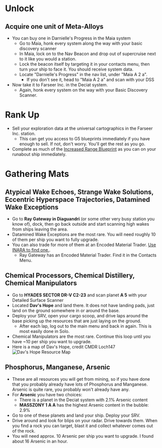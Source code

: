 # Unlock

## Acquire one unit of Meta-Alloys
  - You can buy one in Darnielle's Progress in the Maia system
    - Go to Maia, honk every system along the way with your basic discovery scanner
    - In Maia, lock on to the Nav Beacon and drop out of supercruise next to it like you would a station.
    - Lock the beacon itself by targeting it in your contacts menu, then turn your ship to face it. You should receive system data.
    - Locate "Darnielle's Progress" in the nav list, under "Maia A 2 a". 
      - If you don't see it, head to "Maia A 2 a" and scan with your DSS
  - Now take it to Farseer Inc. in the Deciat system.
    - Again, honk every system on the way with your Basic Discovery Scanner.
  
# Rank Up


- Sell your exploration data at the universal cartographics in the Farseer Inc. station.
  - This can get you access to G5 blueprints immediately if you have enough to sell. If not, don't worry. You'll get the rest as you go.
- Complete as much of the [Increased Range Blueprint](https://inara.cz/galaxy-blueprint/2/) as you can on your runabout ship immediately.

# Gathering Mats

## Atypical Wake Echoes, Strange Wake Solutions, Eccentric Hyperspace Trajectories, Datamined Wake Exceptions

- Go to **Ray Gateway in Diaguandri** (or some other very busy station you know of), dock, then go back outside and start scanning high wakes from ships leaving the area.
- Datamined Wake Exceptions are the most rare. You will need roughly 10 of them per ship you want to fully upgrade.
- You can also trade for more of them at an Encoded Material Trader. [Use INARA to find one.](https://inara.cz/galaxy-nearest/25/17362/).
  - Ray Gateway has an Encoded Material Trader. Find it in the Contacts Menu.

## Chemical Processors, Chemical Distillery, Chemical Manipulators

- Go to **HYADES SECTOR DR-V C2-23** and scan planet **A 5** with your Detailed Surface Scanner
- Located **Dav's Hope** and land there. It does not have landing pads, just land on the ground somewhere in or around the base.
- Deploy your SRV, open your cargo scoop, and drive laps around the base picking up the resources that are just laying on the ground.
  - After each lap, log out to the main menu and back in again. This is most easily done in Solo.
- Chemical Manipulators are the most rare. Continue this loop until you have ~10 per ship you want to upgrade.
- Here is a map of Dav's Hope, credit CMDR Loch147
  ![Dav's Hope Resource Map](Davs_Hope.png)

## Phosphorus, Manganese, Arsenic

- These are all resources you will get from mining, so if you have done that you probably already have lots of Phosphorus and Manganese. Arsenic is quite rare, you probably won't already have any.
- For **Arsenic** you have two choices:
  - There is a planet in the Deciat system with 2.1% Arsenic content
  - **MASSZONY 1 A A** has the highest Arsenic content in the bubble: 2.9%
- Go to one of these planets and land your ship. Deploy your SRV.
- Drive around and look for blips on your radar. Drive towards them. When you find a rock you can target, blast it and collect whatever comes out of the rock.
- You will need approx. 10 Arsenic per ship you want to upgrade. I found about 16 Arsenic in an hour.
